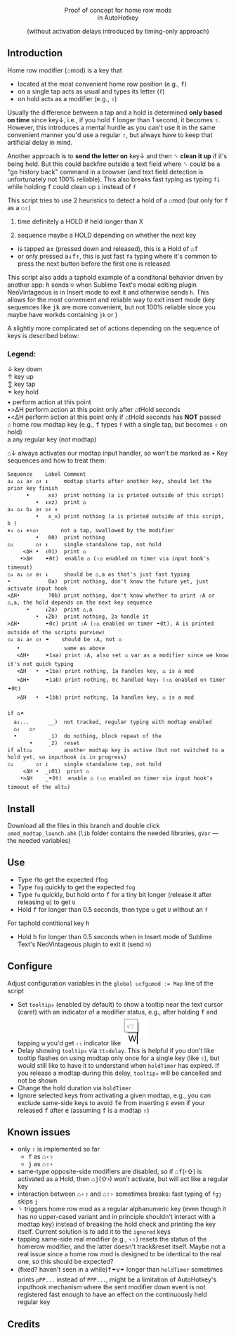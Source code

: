 <p align="center">
Proof of concept for home row mods
<br>
in AutoHotkey
</p>
<p align="center">  
(without activation delays introduced by timing-only approach)
</p>


## Introduction

Home row modifier (⌂mod) is a key that

  - located at the most convenient home row position (e.g., <kbd>f</kbd>)
  - on a single tap acts as usual and types its letter (`f`)
  - on hold acts as a modifier (e.g., <kbd>⇧</kbd>)

Usually the difference between a tap and a hold is determined __only based on time__ since key↓, i.e., if you hold <kbd>f</kbd> longer than 1 second, it becomes <kbd>⇧</kbd>. However, this introduces a mental hurdle as you can't use it in the same convenient manner you'd use a regular <kbd>⇧</kbd>, but always have to keep that artificial delay in mind.

Another approach is to __send the letter on__ key↓ and then <kbd>␈</kbd> __clean it up__ if it's being held. But this could backfire outside a text field where <kbd>␈</kbd> could be a "go history back" command in a browser (and text field detection is unfortunately not 100% reliable). This also breaks fast typing as typing `fi` while holding <kbd>f</kbd> could clean up `i` instead of `f`

This script tries to use 2 heuristics to detect a hold of a ⌂mod (but only for <kbd>f</kbd> as a ⌂<kbd>⇧</kbd>)

1) time     definitely a HOLD if held longer than X

2) sequence maybe      a HOLD depending on whether the next key

  - is tapped <kbd>a↕</kbd> (pressed down and released), this is a Hold of ⌂<kbd>f</kbd>
  - or only pressed <kbd>a↓</kbd><kbd>f↑</kbd>, this is just fast `fa` typing where it's common to press the next button before the first one is released

This script also adds a taphold example of a conditonal behavior driven by another app: <kbd>h</kbd> sends <kbd>⎋</kbd> when Sublime Text's modal editing plugin NeoVintageous is in Insert mode to exit it and otherwise sends `h`. This allows for the most convenient and reliable way to exit insert mode (key sequences like <kbd>j</kbd><kbd>k</kbd> are more convenient, but not 100% reliable since you maybe have workds containing `jk` or )

A slightly more complicated set of actions depending on the sequence of keys is described below:

### Legend:

  ↓ key down<br/>
  ↑ key up<br/>
  ↕ key tap<br/>
  🠿 key hold<br/>
  • perform action at this point<br/>
  •>ΔH perform action at this point only after ⌂tHold seconds<br/>
  •<ΔH perform action at this point only if ⌂tHold seconds has __NOT__ passed<br/>
  ⌂ home row modtap key (e.g., <kbd>f</kbd> types `f` with a single tap, but becomes <kbd>⇧</kbd> on hold) <br/>
  a any regular key (not modtap)<br/>

⌂↓ always activates our modtap input handler, so won't be marked as •
Key sequences and how to treat them:
```
Sequence    Label Comment
a↓ ⌂↓ a↑ ⌂↑ ↕     modtap starts after another key, should let the prior key finish
      •      xx)  print nothing (a is printed outside of this script)
         •  ↕xz)  print ⌂
a↓ ⌂↓ b↓ a↑ ⌂↑ ↕
         •   x_x) print nothing (a is printed outside of this script, b )
⎈↓ ⌂↓ ⎈↑⌂↑       not a tap, swallowed by the modifier
         •   00)  print nothing
⌂↓       ⌂↑ ↕     single standalone tap, not hold
     <ΔH •  ↕01)  print ⌂
    •>ΔH    🠿0t)  enable ⌂ (⇧⌂ enabled on timer via input hook's timeout)
⌂↓ a↓ ⌂↑ a↑ ↕     should be ⌂,a as that's just fast typing
•            0a)  print nothing, don't know the future yet, just activate input hook
<ΔH•         ?0b) print nothing, don't know whether to print ⇧A or ⌂,a, the hold depends on the next key sequence
      •     ↕2a)  print ⌂,a
         •  ↕2b)  print nothing, 2a handle it
>ΔH•        🠿0c) print ⇧A (⇧⌂ enabled on timer 🠿0t), A is printed outside of the scripts purview)
⌂↓ a↓ a↑ ⌂↑ 🠿    should be ⇧A, not ⌂
   •              same as above
   <ΔH•     🠿1aa) print ⇧A, also set ⌂ var as a modifier since we know it's not quick typing
   <ΔH   •  🠿1ba) print nothing, 1a handles key, ⌂ is a mod
   >ΔH•     🠿1ab) print nothing, 0c handled key↓ (⇧⌂ enabled on timer 🠿0t)
   >ΔH   •  🠿1bb) print nothing, 1a handles key, ⌂ is a mod

if ⌂🠿
  a↓...      __)  not tracked, regular typing with modtap enabled
  ⌂↓   ⌂↑
  •          _1)  do nothing, block repeat of the
       •     _2)  reset
if alt⌂↓          another modtap key is active (but not switched to a hold yet, so inputhook is in progress)
⌂↓       ⌂↑ ↕     single standalone tap, not hold
     <ΔH •  _↕01)  print ⌂
    •>ΔH    _🠿0t)  enable ⌂ (⇧⌂ enabled on timer via input hook's timeout of the alt⌂)
```

## Install

Download all the files in this branch and double click `⌂mod_modtap_launch.ahk`
(`lib` folder contains the needed libraries, `gVar` — the needed variables)

## Use

- Type `f`to get the expected `f`fog
- Type `fog` quickly to get the expected `fog`
- Type `fu` quickly, but hold onto <kbd>f</kbd> for a tiny bit longer (release it after releasing <kbd>u</kbd>) to get `U`
- Hold <kbd>f</kbd> for longer than 0.5 seconds, then type <kbd>u</kbd> get `U` without an `f`

For taphold contitional key <kbd>h</kbd>
- Hold <kbd>h</kbd> for longer than 0.5 seconds when in Insert mode of Sublime Text's NeoVintageous plugin to exit it (send <kbd>⎋</kbd>)

## Configure

  Adjust configuration variables in the `global ucfg⌂mod := Map` line of the script
  - Set `tooltip⎀` (enabled by default) to show a tooltip near the text cursor (caret) with an indicator of a modifier status, e.g., after holding <kbd>f</kbd> and tapping <kbd>w</kbd> you'd get `‹⇧` indicator  like ![f](./img/CaretToolTip.png)
  - Delay showing `tooltip⎀` via `tt⎀delay`. This is helpful if you don't like tooltip flashes on using modtap only once for a single key (like <kbd>⇧</kbd>), but would still like to have it to understand when `holdTimer` has expired. If you release a modtap during this delay, `tooltip⎀` will be cancelled and not be shown
  - Change the hold duration via `holdTimer`
  - Ignore selected keys from activating a given modtap, e.g., you can exclude same-side keys to avoid <kbd>f</kbd><kbd>e</kbd> from inserting `E` even if your released <kbd>f</kbd> after <kbd>e</kbd> (assuming <kbd>f</kbd> is a modtap <kbd>⇧</kbd>)

## Known issues

- only <kbd>⇧</kbd> is implemented so far
  - <kbd>f</kbd> as ⌂<kbd>‹⇧</kbd>
  - <kbd>j</kbd> as ⌂<kbd>⇧›</kbd>
- same-type opposite-side modifiers are disabled, so if ⌂<kbd>f</kbd>(‹⇧) is activated as a Hold, then ⌂<kbd>j</kbd>(⇧›) won't activate, but will act like a regular key
- interaction between ⌂<kbd>‹⇧</kbd> and ⌂<kbd>⇧›</kbd> sometimes breaks: fast typing of `fgj` skips `j`
- <kbd>␠</kbd> triggers home row mod as a regular alphanumeric key (even though it has no upper-cased variant and in principle shouldn't interact with a modtap key) instead of breaking the hold check and printing the key itself. Current solution is to add it to the `ignored` keys
- tapping same-side real modifier (e.g., <kbd>‹⇧</kbd>) resets the status of the homerow modifier, and the latter doesn't track&reset itself. Maybe not a real issue since a home row mod is designed to be identical to the real one, so this should be expected?
- (fixed? haven't seen in a while)<kbd>f</kbd>🠿<kbd>v</kbd>🠿 longer than `holdTimer` sometimes prints `pPP...` instead of `PPP...`, might be a limitation of AutoHotkey's inputhook mechanism where the sent modifier down event is not registered fast enough to have an effect on the continuously held regular key

## Credits

